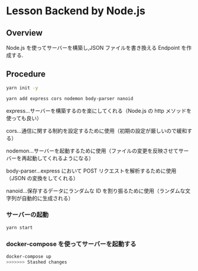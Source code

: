 # Lesson Backend by Node.js

## Overview

Node.js を使ってサーバーを構築し,JSON ファイルを書き換える Endpoint を作成する.

## Procedure

```sh
yarn init -y
```

```sh
yarn add express cors nodemon body-parser nanoid
```

express...サーバーを構築するのを楽にしてくれる（Node.js の http メソッドを使っても良い）

cors...通信に関する制約を設定するために使用（初期の設定が厳しいので緩和する）

nodemon...サーバーを起動するために使用（ファイルの変更を反映させてサーバーを再起動してくれるようになる）

body-parser...express において POST リクエストを解析するために使用（JSON の変換をしてくれる）

nanoid...保存するデータにランダムな ID を割り振るために使用（ランダムな文字列が自動的に生成される）

### サーバーの起動

```sh
yarn start
```

### docker-compose を使ってサーバーを起動する

```sh
docker-compose up
>>>>>>> Stashed changes
```
